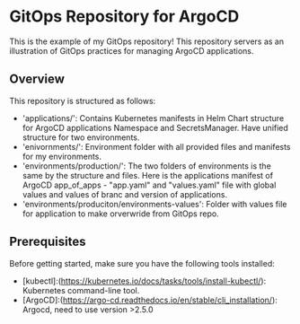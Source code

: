 # GitOps Repository for ArgoCD

This is the example of my GitOps repository! This repository servers as an illustration of GitOps practices for managing ArgoCD applications.

## Overview

This repository is structured as follows:

- 'applications/': Contains Kubernetes manifests in Helm Chart structure for ArgoCD applications Namespace and SecretsManager. Have unified structure for two environments.
- 'enivornments/': Environment folder with all provided files and manifests for my environments.
- 'environments/production/': The two folders of environments is the same by the structure and files. Here is the applications manifest of ArgoCD app_of_apps - "app.yaml" and "values.yaml" file with global values and values of branc and version of applications.
- 'environments/produciton/environments-values': Folder with values file for application to make orverwride from GitOps repo.

## Prerequisites

Before getting started, make sure you have the following tools installed:

- [kubectl]:(https://kubernetes.io/docs/tasks/tools/install-kubectl/): Kubernetes command-line tool.
- [ArgoCD]:(https://argo-cd.readthedocs.io/en/stable/cli_installation/): Argocd, need to use version >2.5.0
